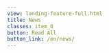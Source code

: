 ```yaml
---
view: landing-feature-full.html
title: News
classes: item_0
button: Read All
button_link: /en/news/
---
```

